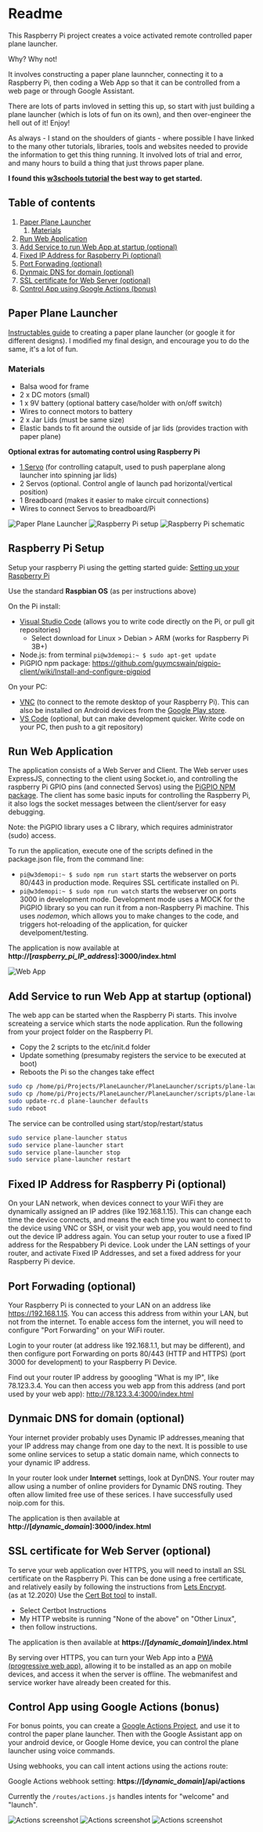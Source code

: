 # Readme
This Raspberry Pi project creates a voice activated remote controlled paper plane launcher.  

Why?  Why not!

It involves constructing a paper plane launncher, connecting it to a Raspberry Pi, then coding a Web App so that it can be controlled from a web page or through Google Assistant.

There are lots of parts invloved in setting this up, so start with just building a plane launcher (which is lots of fun on its own), and then over-engineer the hell out of it!  Enjoy!

As always - I stand on the shoulders of giants - where possible I have linked to the many other tutorials, libraries, tools and websites needed to provide the information to get this thing running.  It involved lots of trial and error, and many hours to build a thing that just throws paper plane.

**I found this [w3schools tutorial](https://www.w3schools.com/nodejs/nodejs_raspberrypi.asp) the best way to get started.**


## Table of contents
1. [Paper Plane Launcher](#paper-plane-launcher)
    1. [Materials](#materials)
1. [Run Web Application](#run-web-application)
1. [Add Service to run Web App at startup (optional)](#add-service-to-run-web-app-at-startup-optional-)
1. [Fixed IP Address for Raspberry Pi (optional)](#fixed-ip-address-for-raspberry-pi-optional-)
1. [Port Forwading (optional)](#port-forwading-optional-)
1. [Dynmaic DNS for domain (optional)](#dynmaic-dns-for-domain-optional-)
1. [SSL certificate for Web Server (optional)](#ssl-certificate-for-web-server-optional-)
1. [Control App using Google Actions (bonus)](#control-app-using-google-actions-bonus-)

## Paper Plane Launcher
[Instructables guide](https://www.instructables.com/Make-a-Fun-Paper-Planes-Launcher/) to creating a paper plane launcher (or google it for different designs).  I modified my final design, and encourage you to do the same, it's a lot of fun.

### Materials
- Balsa wood for frame
- 2 x DC motors (small)
- 1 x 9V battery (optional battery case/holder with on/off switch)
- Wires to connect motors to battery
- 2 x Jar Lids (must be same size)
- Elastic bands to fit around the outside of jar lids (provides traction with paper plane)

**Optional extras for automating control using Raspberry Pi**
- [1 Servo](https://components101.com/servo-motor-basics-pinout-datasheet) (for controlling catapult, used to push paperplane along launcher into spinning jar lids)
- 2 Servos (optional.  Control angle of launch pad horizontal/vertical position)
- 1 Breadboard (makes it easier to make circuit connections)
- Wires to connect Servos to breadboard/Pi

![Paper Plane Launcher](images/plane_launcher_sm.jpg "Paper Plane Launcher")
![Raspberry Pi setup](images/breadboard.jpg "Start screen")
![Raspberry Pi schematic](images/schematic.jpg "Start screen")

## Raspberry Pi Setup
Setup your raspberry Pi using the getting started guide: [Setting up your Raspberry Pi](https://projects.raspberrypi.org/en/projects/raspberry-pi-setting-up)

Use the standard **Raspbian OS** (as per instructions above)

On the Pi install:
- [Visual Studio Code](https://code.visualstudio.com/download) (allows you to write code directly on the Pi, or pull git repositories)
    - Select download for Linux > Debian > ARM (works for Raspberry Pi 3B+)
- Node.js: from terminal `pi@w3demopi:~ $ sudo apt-get update` 
- PiGPIO npm package: https://github.com/guymcswain/pigpio-client/wiki/Install-and-configure-pigpiod

On your PC:
- [VNC](https://www.realvnc.com/en/connect/download/viewer/) (to connect to the remote desktop of your Raspberry Pi).  This can also be installed on Android devices from the [Google Play store](https://play.google.com/store/apps/details?id=com.realvnc.viewer.android).
- [VS Code](https://code.visualstudio.com/download) (optional, but can make development quicker.  Write code on your PC, then push to a git repository)

## Run Web Application 
The application consists of a Web Server and Client.  The Web server uses ExpressJS, connecting to the client using Socket.io, and controlling the raspberry Pi GPIO pins (and connected Servos) using the [PiGPIO NPM package](https://www.npmjs.com/package/pigpio).  The client has some basic inputs for controlling the Raspberry Pi, it also logs the socket messages between the client/server for easy debugging.

Note: the PiGPIO library uses a C library, which requires administrator (sudo) access.

To run the application, execute one of the scripts defined in the package.json file, from the command line:
-  `pi@w3demopi:~ $ sudo npm run start` starts the webserver on ports 80/443 in production mode. Requires SSL certificate installed on Pi.
-  `pi@w3demopi:~ $ sudo npm run watch` starts the webserver on ports 3000 in development mode.  Development mode uses a MOCK for the PiGPIO library so you can run it from a non-Raspberry Pi machine. This uses *nodemon*, which allows you to make changes to the code, and triggers hot-reloading of the application, for quicker develpoment/testing. 

The application is now available at **http://[*raspberry_pi_IP_address*]:3000/index.html**

![Web App](images/web_screenshot_1.jpg "Web App")

## Add Service to run Web App at startup (optional)
The web app can be started when the Raspberry Pi starts.  This involve screateing a service which starts the node application.  Run the following from your project folder on the Raspberry PI.

- Copy the 2 scripts to the etc/init.d folder
- Update something (presumaby registers the service to be executed at boot)
- Reboots the Pi so the changes take effect

```bash
sudo cp /home/pi/Projects/PlaneLauncher/PlaneLauncher/scripts/plane-launcher.sh /etc/init.d/plane-launcher.sh 
sudo cp /home/pi/Projects/PlaneLauncher/PlaneLauncher/scripts/plane-launcher /etc/init.d/plane-launcher 
sudo update-rc.d plane-launcher defaults
sudo reboot
```

The service can be controlled using start/stop/restart/status

```bash
sudo service plane-launcher status
sudo service plane-launcher start
sudo service plane-launcher stop
sudo service plane-launcher restart
```



## Fixed IP Address for Raspberry Pi (optional)
On your LAN network, when devices connect to your WiFi they are dynamically assigned an IP addres (like 192.168.1.15).  This can change each time the device connects, and means the each time you want to connect to the device using VNC or SSH, or visit your web app, you would need to find out the device IP address again.  You can setup your router to use a fixed IP address for the Respabbery Pi device.  Look under the LAN settings of your router, and activate Fixed IP Addresses, and set a fixed address for your Raspberry Pi device.


## Port Forwading (optional)
Your Raspberry Pi is connected to your LAN on an address like https://192.168.1.15.  You can access this address from within your LAN, but not from the internet.  To enable access fom the internet, you will need to configure "Port Forwarding" on your WiFi router.  

Login to your router (at address like 192.168.1.1, but may be different), and then configure port Forwarding on ports 80/443 (HTTP and HTTPS) (port 3000 for development) to your Raspberry Pi Device. 

Find out your router IP address by gooogling "What is my IP", like 78.123.3.4.  You can then access you web app from this address (and port used by your web app): http://78.123.3.4:3000/index.html


## Dynmaic DNS for domain (optional)
Your internet provider probably uses Dynamic IP addresses,meaning that your IP address may change from one day to the next.  It is possible to use some online services to setup a static domain name, which connects to your dynamic IP address.  

In your router look under **Internet** settings, look at DynDNS.  Your router may allow using a number of online providers for Dynamic DNS routing.  They often allow limited free use of these serices.  I have successfully used noip.com for this.

The application is then available at **http://[*dynamic_domain*]:3000/index.html**

## SSL certificate for Web Server (optional)
To serve your web application over HTTPS, you will need to install an SSL certificate on the Raspberry Pi.  This can be done using a free certificate, and relatively easily by following the instructions from [Lets Encrypt](https://letsencrypt.org/).  
(as at 12.2020) Use the [Cert Bot tool](https://certbot.eff.org/) to install.  
- Select Certbot Instructions
- My HTTP website is running "None of the above" on "Other Linux", 
- then follow instructions.  

The application is then available at **https://[*dynamic_domain*]/index.html**

By serving over HTTPS, you can turn your Web App into a [PWA (progressive web app)](https://web.dev/progressive-web-apps/), allowing it to be installed as an app on mobile devices, and access it when the server is offline.  The webmanifest and service worker have already been created for this.

## Control App using Google Actions (bonus)
For bonus points, you can create a [Google Actions Project](https://console.actions.google.com/), and use it to control the paper plane launcher.  Then with the Google Assistant app on your android device, or Google Home device, you can control the plane launcher using voice commands.

Using webhooks, you can call intent actions using the actions route:

Google Actions webhook setting: **https://[*dynamic_domain*]/api/actions**

Currently the `/routes/actions.js` handles intents for "welcome" and "launch".

![Actions screenshot](images/actions_screenshot_0.jpg "Start screen")
![Actions screenshot](images/actions_screenshot_1.jpg "Start engines")
![Actions screenshot](images/actions_screenshot_2.jpg "Set speed")
